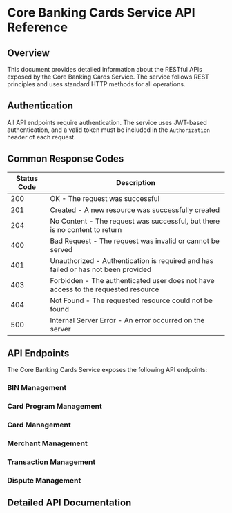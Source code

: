 # Core Banking Cards Service API Reference

## Overview

This document provides detailed information about the RESTful APIs exposed by the Core Banking Cards Service. The service follows REST principles and uses standard HTTP methods for all operations.

## Authentication

All API endpoints require authentication. The service uses JWT-based authentication, and a valid token must be included in the `Authorization` header of each request.

## Common Response Codes

| Status Code | Description |
|-------------|-------------|
| 200 | OK - The request was successful |
| 201 | Created - A new resource was successfully created |
| 204 | No Content - The request was successful, but there is no content to return |
| 400 | Bad Request - The request was invalid or cannot be served |
| 401 | Unauthorized - Authentication is required and has failed or has not been provided |
| 403 | Forbidden - The authenticated user does not have access to the requested resource |
| 404 | Not Found - The requested resource could not be found |
| 500 | Internal Server Error - An error occurred on the server |

## API Endpoints

The Core Banking Cards Service exposes the following API endpoints:

### BIN Management
### Card Program Management
### Card Management
### Merchant Management
### Transaction Management
### Dispute Management

## Detailed API Documentation

